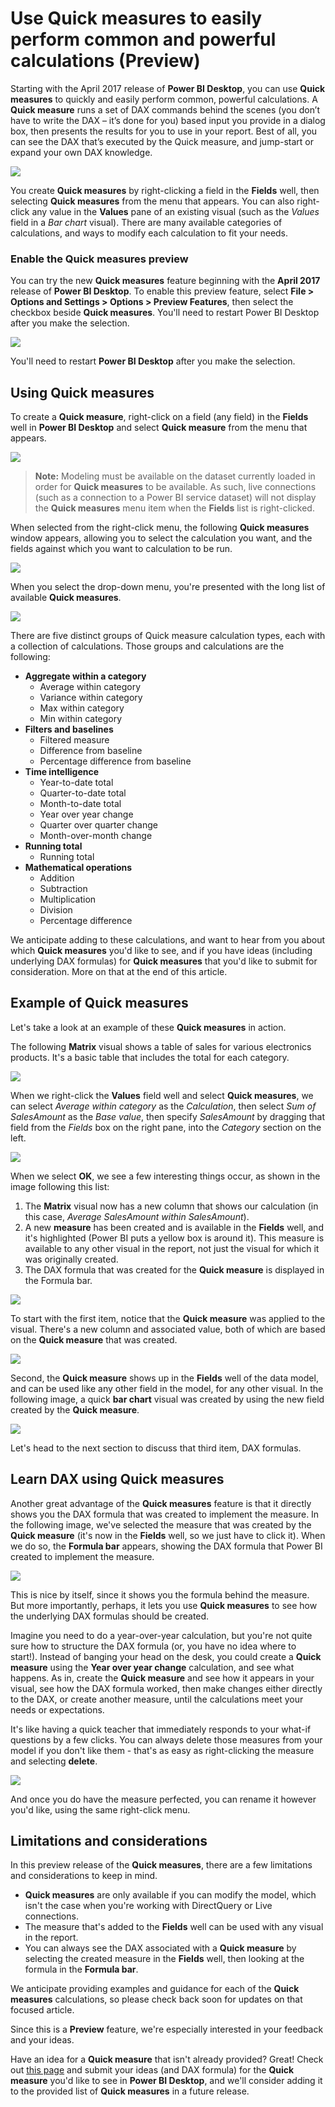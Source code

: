 <properties
   pageTitle="Use Quick measures to easily perform common and powerful calculations (Preview)"
   description="Quick measures provide ready-made DAX formulas that make quick work of common calculations"
   services="powerbi"
   documentationCenter=""
   authors="davidiseminger"
   manager="erikre"
   backup=""
   editor=""
   tags=""
   qualityFocus="no"
   qualityDate=""/>

<tags
   ms.service="powerbi"
   ms.devlang="NA"
   ms.topic="article"
   ms.tgt_pltfrm="NA"
   ms.workload="powerbi"
   ms.date="04/03/2017"
   ms.author="davidi"/>

# Use Quick measures to easily perform common and powerful calculations (Preview)

Starting with the April 2017 release of **Power BI Desktop**, you can use **Quick measures** to quickly and easily perform common, powerful calculations. A **Quick measure** runs a set of DAX commands behind the scenes (you don’t have to write the DAX – it’s done for you) based input you provide in a dialog box, then presents the results for you to use in your report. Best of all, you can see the DAX that’s executed by the Quick measure, and jump-start or expand your own DAX knowledge.

![](media/powerbi-desktop-quick-measures/quick-measures_01.png)

You create **Quick measures** by right-clicking a field in the **Fields** well, then selecting **Quick measures** from the menu that appears. You can also right-click any value in the **Values** pane of an existing visual (such as the *Values* field in a *Bar chart* visual). There are many available categories of calculations, and ways to modify each calculation to fit your needs.

### Enable the Quick measures preview

You can try the new **Quick measures** feature beginning with the **April 2017** release of **Power BI Desktop**. To enable this preview feature, select **File > Options and Settings > Options > Preview Features**, then select the checkbox beside **Quick measures**. You'll need to restart Power BI Desktop after you make the selection.

![](media/powerbi-desktop-quick-measures/quick-measures_02.png)

You'll need to restart **Power BI Desktop** after you make the selection.

## Using Quick measures

To create a **Quick measure**, right-click on a field (any field) in the **Fields** well in **Power BI Desktop** and select **Quick measure** from the menu that appears.

![](media/powerbi-desktop-quick-measures/quick-measures_01.png)

> **Note:** Modeling must be available on the dataset currently loaded in order for **Quick measures** to be available. As such, live connections (such as a connection to a Power BI service dataset) will not display the **Quick measures** menu item when the **Fields** list is right-clicked.

When selected from the right-click menu, the following **Quick measures** window appears, allowing you to select the calculation you want, and the fields against which you want to calculation to be run.

![](media/powerbi-desktop-quick-measures/quick-measures_03.png)

When you select the drop-down menu, you're presented with the long list of available **Quick measures**.

![](media/powerbi-desktop-quick-measures/quick-measures_04.png)

There are five distinct groups of Quick measure calculation types, each with a collection of calculations. Those groups and calculations are the following:

-   **Aggregate within a category**
    -   Average within category
    -   Variance within category
    -   Max within category
    -   Min within category
-   **Filters and baselines**
    -   Filtered measure
    -   Difference from baseline
    -   Percentage difference from baseline
-   **Time intelligence**
    -   Year-to-date total
    -   Quarter-to-date total
    -   Month-to-date total
    -   Year over year change
    -   Quarter over quarter change
    -   Month-over-month change
-   **Running total**
    -   Running total
-   **Mathematical operations**
    -   Addition
    -   Subtraction
    -   Multiplication
    -   Division
    -   Percentage difference

We anticipate adding to these calculations, and want to hear from you about which **Quick measures** you'd like to see, and if you have ideas (including underlying DAX formulas) for **Quick measures** that you'd like to submit for consideration. More on that at the end of this article.

## Example of Quick measures

Let's take a look at an example of these **Quick measures** in action.

The following **Matrix** visual shows a table of sales for various electronics products. It's a basic table that includes the total for each category.

![](media/powerbi-desktop-quick-measures/quick-measures_05.png)

When we right-click the **Values** field well and select **Quick measures**, we can select *Average within category* as the *Calculation*, then select *Sum of SalesAmount* as the *Base value*, then specify *SalesAmount* by dragging that field from the *Fields* box on the right pane, into the *Category* section on the left.

![](media/powerbi-desktop-quick-measures/quick-measures_06.png)

When we select **OK**, we see a few interesting things occur, as shown in the image following this list:

1.  The **Matrix** visual now has a new column that shows our calculation (in this case, *Average SalesAmount within SalesAmount*).
2.  A new **measure** has been created and is available in the **Fields** well, and it's highlighted (Power BI puts a yellow box is around it). This measure is available to any other visual in the report, not just the visual for which it was originally created.
3.  The DAX formula that was created for the **Quick measure** is displayed in the Formula bar.

![](media/powerbi-desktop-quick-measures/quick-measures_07.png)

To start with the first item, notice that the **Quick measure** was applied to the visual. There's a new column and associated value, both of which are based on the **Quick measure** that was created.

![](media/powerbi-desktop-quick-measures/quick-measures_08.png)

Second, the **Quick measure** shows up in the **Fields** well of the data model, and can be used like any other field in the model, for any other visual. In the following image, a quick **bar chart** visual was created by using the new field created by the **Quick measure**.

![](media/powerbi-desktop-quick-measures/quick-measures_09.png)

Let's head to the next section to discuss that third item, DAX formulas.

## Learn DAX using Quick measures

Another great advantage of the **Quick measures** feature is that it directly shows you the DAX formula that was created to implement the measure. In the following image, we've selected the measure that was created by the **Quick measure** (it's now in the **Fields** well, so we just have to click it). When we do so, the **Formula bar** appears, showing the DAX formula that Power BI created to implement the measure.

![](media/powerbi-desktop-quick-measures/quick-measures_10.png)

This is nice by itself, since it shows you the formula behind the measure. But more importantly, perhaps, it lets you use **Quick measures** to see how the underlying DAX formulas should be created.

Imagine you need to do a year-over-year calculation, but you're not quite sure how to structure the DAX formula (or, you have no idea where to start!). Instead of banging your head on the desk, you could create a **Quick measure** using the **Year over year change** calculation, and see what happens. As in, create the **Quick measure** and see how it appears in your visual, see how the DAX formula worked, then make changes either directly to the DAX, or create another measure, until the calculations meet your needs or expectations.

It's like having a quick teacher that immediately responds to your what-if questions by a few clicks. You can always delete those measures from your model if you don't like them - that's as easy as right-clicking the measure and selecting **delete**.

![](media/powerbi-desktop-quick-measures/quick-measures_11.png)

And once you do have the measure perfected, you can rename it however you'd like, using the same right-click menu.

## Limitations and considerations

In this preview release of the **Quick measures**, there are a few limitations and considerations to keep in mind.

-   **Quick measures** are only available if you can modify the model, which isn't the case when you're working with DirectQuery or Live connections.
-   The measure that's added to the **Fields** well can be used with any visual in the report.
-   You can always see the DAX associated with a **Quick measure** by selecting the created measure in the **Fields** well, then looking at the formula in the **Formula bar**.

We anticipate providing examples and guidance for each of the **Quick measures** calculations, so please check back soon for updates on that focused article.

Since this is a **Preview** feature, we're especially interested in your feedback and your ideas.

Have an idea for a **Quick measure** that isn't already provided? Great! Check out [this page](https://go.microsoft.com/fwlink/?linkid=842906) and submit your ideas (and DAX formula) for the **Quick measure** you'd like to see in **Power BI Desktop**, and we'll consider adding it to the provided list of **Quick measures** in a future release.
